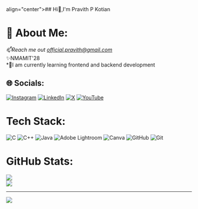 <div>align="center">## Hi👋,I'm Pravith P Kotian</div>

# 💫 About Me:
*📫Reach me out official.pravith@gmail.com<br>*✨NMAMIT'28<br>*🌱I am currently learning frontend and backend development


## 🌐 Socials:
[![Instagram](https://img.shields.io/badge/Instagram-%23E4405F.svg?logo=Instagram&logoColor=white)](https://instagram.com/pravith_17) [![LinkedIn](https://img.shields.io/badge/LinkedIn-%230077B5.svg?logo=linkedin&logoColor=white)](https://linkedin.com/in/pravith-p-kotian) [![X](https://img.shields.io/badge/X-black.svg?logo=X&logoColor=white)](https://x.com/pravith_17) [![YouTube](https://img.shields.io/badge/YouTube-%23FF0000.svg?logo=YouTube&logoColor=white)](https://youtube.com/@pravithp) 

# Tech Stack:
![C](https://img.shields.io/badge/c-%2300599C.svg?style=plastic&logo=c&logoColor=white) ![C++](https://img.shields.io/badge/c++-%2300599C.svg?style=plastic&logo=c%2B%2B&logoColor=white) ![Java](https://img.shields.io/badge/java-%23ED8B00.svg?style=plastic&logo=openjdk&logoColor=white) ![Adobe Lightroom](https://img.shields.io/badge/Adobe%20Lightroom-31A8FF.svg?style=plastic&logo=Adobe%20Lightroom&logoColor=white) ![Canva](https://img.shields.io/badge/Canva-%2300C4CC.svg?style=plastic&logo=Canva&logoColor=white) ![GitHub](https://img.shields.io/badge/github-%23121011.svg?style=plastic&logo=github&logoColor=white) ![Git](https://img.shields.io/badge/git-%23F05033.svg?style=plastic&logo=git&logoColor=white)
# GitHub Stats:
![](https://github-readme-stats.vercel.app/api?username=pravith17&theme=dark&hide_border=false&include_all_commits=true&count_private=true)<br/>
![](https://github-readme-streak-stats.herokuapp.com/?user=pravith17&theme=dark&hide_border=false)<br/>

---
[![](https://visitcount.itsvg.in/api?id=pravith17&icon=0&color=12)](https://visitcount.itsvg.in)


